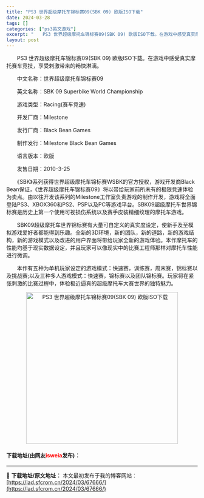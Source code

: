 ```yaml
---
title: "PS3 世界超级摩托车锦标赛09(SBK 09) 欧版ISO下载"
date: 2024-03-28
tags: []
categories: ["ps3英文游戏"]
excerpt: "　　PS3 世界超级摩托车锦标赛09(SBK 09) 欧版ISO下载。在游戏中感受真实摩托赛车竞技，享受刺激带来的畅快淋漓。 　　中文名称：世界超级摩托车锦标赛09 　　英文名称：SBK 09 Superbike World Championship 　　游戏类型：Racing(赛车竞速) 　　开发&hellip;"
layout: post
---
```


 <p>　　PS3 世界超级摩托车锦标赛09(SBK 09) 欧版ISO下载。在游戏中感受真实摩托赛车竞技，享受刺激带来的畅快淋漓。</p> <p>　　中文名称：世界超级摩托车锦标赛09</p> <p>　　英文名称：SBK 09 Superbike World Championship</p> <p>　　游戏类型：Racing(赛车竞速)</p> <p>　　开发厂商：Milestone</p> <p>　　发行厂商：Black Bean Games</p> <p>　　制作发行：Milestone Black Bean Games</p> <p>　　语言版本：欧版</p> <p>　　发售日期：2010-3-25</p> <p>　　《SBK》系列获得世界超级摩托车锦标赛WSBK的官方授权，游戏开发商Black Bean保证，《世界超级摩托车锦标赛09》将以带给玩家前所未有的极限竞速体验为卖点。由以往开发该系列的Milestone工作室负责游戏的制作开发，游戏将全面登陆PS3、XBOX360和PS2、PSP以及PC等游戏平台。SBK09超级摩托车世界锦标赛是历史上第一个使用可视损伤系统以及赛手皮装精细纹理的摩托车游戏。</p> <p>　　SBK09超级摩托车世界锦标赛有大量可自定义的真实度设定，使新手及至模拟游戏爱好者都能得到乐趣。全新的3D环境，新的团队，新的道路，新的游戏结构，新的游戏模式以及改进的用户界面将带给玩家全新的游戏体验。本作摩托车的性能均基于现实数据设定，并且玩家可以像现实中的比赛工程师那样对摩托车性能进行微调。</p> <p>　　本作有五种为单机玩家设定的游戏模式：快速赛，训练赛，周末赛，锦标赛以及挑战赛;以及三种多人游戏模式：快速赛，锦标赛以及团队锦标赛。玩家将在紧张刺激的比赛过程中，体验极近逼真的超级摩托车大赛世界的独特魅力。</p> <p align="center"><img align="" border="0" src="https://lad.sfcrom.cn/wp-content/uploads/2024/03/20240328_66051d8448204.jpg" width="400" alt="PS3 世界超级摩托车锦标赛09(SBK 09) 欧版ISO下载" /></p> <p><h4>下载地址(由网友<font color="red">isweia</font>发布)：</h4></p> 

---
📖 **下载地址/原文地址：** 本文最初发布于我的博客网站：[https://lad.sfcrom.cn/2024/03/67666/](https://lad.sfcrom.cn/2024/03/67666/)
